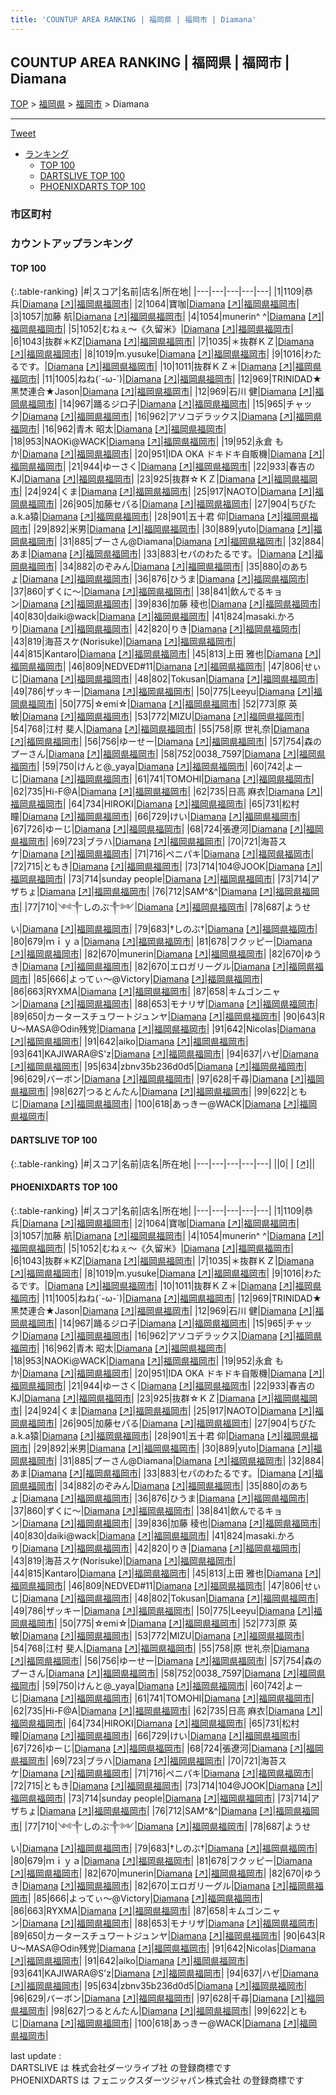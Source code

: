 ```yaml
---
title: 'COUNTUP AREA RANKING | 福岡県 | 福岡市 | Diamana'
---
```

## COUNTUP AREA RANKING | 福岡県 | 福岡市 | Diamana

[TOP](/darts/rank/) > [福岡県](/darts/rank/福岡県/) > [福岡市](/darts/rank/福岡県/福岡市/) > Diamana

___

<a href="https://twitter.com/share?ref_src=twsrc%5Etfw" data-text="COUNTUP AREA RANKING | 福岡県福岡市Diamana" class="twitter-share-button" data-hashtags="DARTSLIVE,PHOENIXDARTS,darts,ダーツ" data-show-count="false">Tweet</a>

* [ランキング](#カウントアップランキング)
    * [TOP 100](#top-100)
    * [DARTSLIVE TOP 100](#dartslive-top-100)
    * [PHOENIXDARTS TOP 100](#phoenixdarts-top-100)

### 市区町村

<ul>

</ul>

### カウントアップランキング

#### TOP 100



{:.table-ranking}
|#|スコア|名前|店名|所在地|
|---|---|---|---|---|
|1|1109|<span class="rank-name-pd">恭兵</span>|<a href="/darts/rank/shops/8109.html">Diamana</a> <a href="https://vs.phoenixdarts.com/jp/shop/shopDetailInfo/s_8109?s_seq=8109">[↗]</a>|<a href="/darts/rank/福岡県/福岡市">福岡県福岡市</a>|
|2|1064|<span class="rank-name-pd">寶咖</span>|<a href="/darts/rank/shops/8109.html">Diamana</a> <a href="https://vs.phoenixdarts.com/jp/shop/shopDetailInfo/s_8109?s_seq=8109">[↗]</a>|<a href="/darts/rank/福岡県/福岡市">福岡県福岡市</a>|
|3|1057|<span class="rank-name-pd"><span class="pro-icon-pd"></span>加藤 航</span>|<a href="/darts/rank/shops/8109.html">Diamana</a> <a href="https://vs.phoenixdarts.com/jp/shop/shopDetailInfo/s_8109?s_seq=8109">[↗]</a>|<a href="/darts/rank/福岡県/福岡市">福岡県福岡市</a>|
|4|1054|<span class="rank-name-pd">munerin^ ^</span>|<a href="/darts/rank/shops/8109.html">Diamana</a> <a href="https://vs.phoenixdarts.com/jp/shop/shopDetailInfo/s_8109?s_seq=8109">[↗]</a>|<a href="/darts/rank/福岡県/福岡市">福岡県福岡市</a>|
|5|1052|<span class="rank-name-pd">むねぇ～《久留米》</span>|<a href="/darts/rank/shops/8109.html">Diamana</a> <a href="https://vs.phoenixdarts.com/jp/shop/shopDetailInfo/s_8109?s_seq=8109">[↗]</a>|<a href="/darts/rank/福岡県/福岡市">福岡県福岡市</a>|
|6|1043|<span class="rank-name-pd">抜群＊KZ</span>|<a href="/darts/rank/shops/8109.html">Diamana</a> <a href="https://vs.phoenixdarts.com/jp/shop/shopDetailInfo/s_8109?s_seq=8109">[↗]</a>|<a href="/darts/rank/福岡県/福岡市">福岡県福岡市</a>|
|7|1035|<span class="rank-name-pd">＊抜群ＫＺ</span>|<a href="/darts/rank/shops/8109.html">Diamana</a> <a href="https://vs.phoenixdarts.com/jp/shop/shopDetailInfo/s_8109?s_seq=8109">[↗]</a>|<a href="/darts/rank/福岡県/福岡市">福岡県福岡市</a>|
|8|1019|<span class="rank-name-pd">m.yusuke</span>|<a href="/darts/rank/shops/8109.html">Diamana</a> <a href="https://vs.phoenixdarts.com/jp/shop/shopDetailInfo/s_8109?s_seq=8109">[↗]</a>|<a href="/darts/rank/福岡県/福岡市">福岡県福岡市</a>|
|9|1016|<span class="rank-name-pd">わたるです。</span>|<a href="/darts/rank/shops/8109.html">Diamana</a> <a href="https://vs.phoenixdarts.com/jp/shop/shopDetailInfo/s_8109?s_seq=8109">[↗]</a>|<a href="/darts/rank/福岡県/福岡市">福岡県福岡市</a>|
|10|1011|<span class="rank-name-pd">抜群ＫＺ＊</span>|<a href="/darts/rank/shops/8109.html">Diamana</a> <a href="https://vs.phoenixdarts.com/jp/shop/shopDetailInfo/s_8109?s_seq=8109">[↗]</a>|<a href="/darts/rank/福岡県/福岡市">福岡県福岡市</a>|
|11|1005|<span class="rank-name-pd">ねね(´-ω-`)</span>|<a href="/darts/rank/shops/8109.html">Diamana</a> <a href="https://vs.phoenixdarts.com/jp/shop/shopDetailInfo/s_8109?s_seq=8109">[↗]</a>|<a href="/darts/rank/福岡県/福岡市">福岡県福岡市</a>|
|12|969|<span class="rank-name-pd">TRINIDAD★黑焚連合★Jason</span>|<a href="/darts/rank/shops/8109.html">Diamana</a> <a href="https://vs.phoenixdarts.com/jp/shop/shopDetailInfo/s_8109?s_seq=8109">[↗]</a>|<a href="/darts/rank/福岡県/福岡市">福岡県福岡市</a>|
|12|969|<span class="rank-name-pd"><span class="pro-icon-pd"></span>石川 健</span>|<a href="/darts/rank/shops/8109.html">Diamana</a> <a href="https://vs.phoenixdarts.com/jp/shop/shopDetailInfo/s_8109?s_seq=8109">[↗]</a>|<a href="/darts/rank/福岡県/福岡市">福岡県福岡市</a>|
|14|967|<span class="rank-name-pd">踊るジロ子</span>|<a href="/darts/rank/shops/8109.html">Diamana</a> <a href="https://vs.phoenixdarts.com/jp/shop/shopDetailInfo/s_8109?s_seq=8109">[↗]</a>|<a href="/darts/rank/福岡県/福岡市">福岡県福岡市</a>|
|15|965|<span class="rank-name-pd">チャック</span>|<a href="/darts/rank/shops/8109.html">Diamana</a> <a href="https://vs.phoenixdarts.com/jp/shop/shopDetailInfo/s_8109?s_seq=8109">[↗]</a>|<a href="/darts/rank/福岡県/福岡市">福岡県福岡市</a>|
|16|962|<span class="rank-name-pd">アソコデラックス</span>|<a href="/darts/rank/shops/8109.html">Diamana</a> <a href="https://vs.phoenixdarts.com/jp/shop/shopDetailInfo/s_8109?s_seq=8109">[↗]</a>|<a href="/darts/rank/福岡県/福岡市">福岡県福岡市</a>|
|16|962|<span class="rank-name-pd">青木 昭太</span>|<a href="/darts/rank/shops/8109.html">Diamana</a> <a href="https://vs.phoenixdarts.com/jp/shop/shopDetailInfo/s_8109?s_seq=8109">[↗]</a>|<a href="/darts/rank/福岡県/福岡市">福岡県福岡市</a>|
|18|953|<span class="rank-name-pd">NAOKi@WACK</span>|<a href="/darts/rank/shops/8109.html">Diamana</a> <a href="https://vs.phoenixdarts.com/jp/shop/shopDetailInfo/s_8109?s_seq=8109">[↗]</a>|<a href="/darts/rank/福岡県/福岡市">福岡県福岡市</a>|
|19|952|<span class="rank-name-pd">永倉 もか</span>|<a href="/darts/rank/shops/8109.html">Diamana</a> <a href="https://vs.phoenixdarts.com/jp/shop/shopDetailInfo/s_8109?s_seq=8109">[↗]</a>|<a href="/darts/rank/福岡県/福岡市">福岡県福岡市</a>|
|20|951|<span class="rank-name-pd">IDA OKA ドキドキ自販機</span>|<a href="/darts/rank/shops/8109.html">Diamana</a> <a href="https://vs.phoenixdarts.com/jp/shop/shopDetailInfo/s_8109?s_seq=8109">[↗]</a>|<a href="/darts/rank/福岡県/福岡市">福岡県福岡市</a>|
|21|944|<span class="rank-name-pd">ゆーさく</span>|<a href="/darts/rank/shops/8109.html">Diamana</a> <a href="https://vs.phoenixdarts.com/jp/shop/shopDetailInfo/s_8109?s_seq=8109">[↗]</a>|<a href="/darts/rank/福岡県/福岡市">福岡県福岡市</a>|
|22|933|<span class="rank-name-pd">春吉のKJ</span>|<a href="/darts/rank/shops/8109.html">Diamana</a> <a href="https://vs.phoenixdarts.com/jp/shop/shopDetailInfo/s_8109?s_seq=8109">[↗]</a>|<a href="/darts/rank/福岡県/福岡市">福岡県福岡市</a>|
|23|925|<span class="rank-name-pd">抜群☆ＫＺ</span>|<a href="/darts/rank/shops/8109.html">Diamana</a> <a href="https://vs.phoenixdarts.com/jp/shop/shopDetailInfo/s_8109?s_seq=8109">[↗]</a>|<a href="/darts/rank/福岡県/福岡市">福岡県福岡市</a>|
|24|924|<span class="rank-name-pd">くま</span>|<a href="/darts/rank/shops/8109.html">Diamana</a> <a href="https://vs.phoenixdarts.com/jp/shop/shopDetailInfo/s_8109?s_seq=8109">[↗]</a>|<a href="/darts/rank/福岡県/福岡市">福岡県福岡市</a>|
|25|917|<span class="rank-name-pd">NAOTO</span>|<a href="/darts/rank/shops/8109.html">Diamana</a> <a href="https://vs.phoenixdarts.com/jp/shop/shopDetailInfo/s_8109?s_seq=8109">[↗]</a>|<a href="/darts/rank/福岡県/福岡市">福岡県福岡市</a>|
|26|905|<span class="rank-name-pd">加藤セパる</span>|<a href="/darts/rank/shops/8109.html">Diamana</a> <a href="https://vs.phoenixdarts.com/jp/shop/shopDetailInfo/s_8109?s_seq=8109">[↗]</a>|<a href="/darts/rank/福岡県/福岡市">福岡県福岡市</a>|
|27|904|<span class="rank-name-pd">ちびたa.k.a猿</span>|<a href="/darts/rank/shops/8109.html">Diamana</a> <a href="https://vs.phoenixdarts.com/jp/shop/shopDetailInfo/s_8109?s_seq=8109">[↗]</a>|<a href="/darts/rank/福岡県/福岡市">福岡県福岡市</a>|
|28|901|<span class="rank-name-pd">五十君 仰</span>|<a href="/darts/rank/shops/8109.html">Diamana</a> <a href="https://vs.phoenixdarts.com/jp/shop/shopDetailInfo/s_8109?s_seq=8109">[↗]</a>|<a href="/darts/rank/福岡県/福岡市">福岡県福岡市</a>|
|29|892|<span class="rank-name-pd">米男</span>|<a href="/darts/rank/shops/8109.html">Diamana</a> <a href="https://vs.phoenixdarts.com/jp/shop/shopDetailInfo/s_8109?s_seq=8109">[↗]</a>|<a href="/darts/rank/福岡県/福岡市">福岡県福岡市</a>|
|30|889|<span class="rank-name-pd">yuto</span>|<a href="/darts/rank/shops/8109.html">Diamana</a> <a href="https://vs.phoenixdarts.com/jp/shop/shopDetailInfo/s_8109?s_seq=8109">[↗]</a>|<a href="/darts/rank/福岡県/福岡市">福岡県福岡市</a>|
|31|885|<span class="rank-name-pd">プーさん@Diamana</span>|<a href="/darts/rank/shops/8109.html">Diamana</a> <a href="https://vs.phoenixdarts.com/jp/shop/shopDetailInfo/s_8109?s_seq=8109">[↗]</a>|<a href="/darts/rank/福岡県/福岡市">福岡県福岡市</a>|
|32|884|<span class="rank-name-pd">あま</span>|<a href="/darts/rank/shops/8109.html">Diamana</a> <a href="https://vs.phoenixdarts.com/jp/shop/shopDetailInfo/s_8109?s_seq=8109">[↗]</a>|<a href="/darts/rank/福岡県/福岡市">福岡県福岡市</a>|
|33|883|<span class="rank-name-pd">セパのわたるです。</span>|<a href="/darts/rank/shops/8109.html">Diamana</a> <a href="https://vs.phoenixdarts.com/jp/shop/shopDetailInfo/s_8109?s_seq=8109">[↗]</a>|<a href="/darts/rank/福岡県/福岡市">福岡県福岡市</a>|
|34|882|<span class="rank-name-pd">のぞみん</span>|<a href="/darts/rank/shops/8109.html">Diamana</a> <a href="https://vs.phoenixdarts.com/jp/shop/shopDetailInfo/s_8109?s_seq=8109">[↗]</a>|<a href="/darts/rank/福岡県/福岡市">福岡県福岡市</a>|
|35|880|<span class="rank-name-pd">のあちょ</span>|<a href="/darts/rank/shops/8109.html">Diamana</a> <a href="https://vs.phoenixdarts.com/jp/shop/shopDetailInfo/s_8109?s_seq=8109">[↗]</a>|<a href="/darts/rank/福岡県/福岡市">福岡県福岡市</a>|
|36|876|<span class="rank-name-pd">ひうま</span>|<a href="/darts/rank/shops/8109.html">Diamana</a> <a href="https://vs.phoenixdarts.com/jp/shop/shopDetailInfo/s_8109?s_seq=8109">[↗]</a>|<a href="/darts/rank/福岡県/福岡市">福岡県福岡市</a>|
|37|860|<span class="rank-name-pd">ずくに〜</span>|<a href="/darts/rank/shops/8109.html">Diamana</a> <a href="https://vs.phoenixdarts.com/jp/shop/shopDetailInfo/s_8109?s_seq=8109">[↗]</a>|<a href="/darts/rank/福岡県/福岡市">福岡県福岡市</a>|
|38|841|<span class="rank-name-pd">飲んでるキョン</span>|<a href="/darts/rank/shops/8109.html">Diamana</a> <a href="https://vs.phoenixdarts.com/jp/shop/shopDetailInfo/s_8109?s_seq=8109">[↗]</a>|<a href="/darts/rank/福岡県/福岡市">福岡県福岡市</a>|
|39|836|<span class="rank-name-pd">加藤 稜也</span>|<a href="/darts/rank/shops/8109.html">Diamana</a> <a href="https://vs.phoenixdarts.com/jp/shop/shopDetailInfo/s_8109?s_seq=8109">[↗]</a>|<a href="/darts/rank/福岡県/福岡市">福岡県福岡市</a>|
|40|830|<span class="rank-name-pd">daiki@wack</span>|<a href="/darts/rank/shops/8109.html">Diamana</a> <a href="https://vs.phoenixdarts.com/jp/shop/shopDetailInfo/s_8109?s_seq=8109">[↗]</a>|<a href="/darts/rank/福岡県/福岡市">福岡県福岡市</a>|
|41|824|<span class="rank-name-pd">masaki.かろり</span>|<a href="/darts/rank/shops/8109.html">Diamana</a> <a href="https://vs.phoenixdarts.com/jp/shop/shopDetailInfo/s_8109?s_seq=8109">[↗]</a>|<a href="/darts/rank/福岡県/福岡市">福岡県福岡市</a>|
|42|820|<span class="rank-name-pd">りき</span>|<a href="/darts/rank/shops/8109.html">Diamana</a> <a href="https://vs.phoenixdarts.com/jp/shop/shopDetailInfo/s_8109?s_seq=8109">[↗]</a>|<a href="/darts/rank/福岡県/福岡市">福岡県福岡市</a>|
|43|819|<span class="rank-name-pd">海苔スケ(Norisuke)</span>|<a href="/darts/rank/shops/8109.html">Diamana</a> <a href="https://vs.phoenixdarts.com/jp/shop/shopDetailInfo/s_8109?s_seq=8109">[↗]</a>|<a href="/darts/rank/福岡県/福岡市">福岡県福岡市</a>|
|44|815|<span class="rank-name-pd">Kantaro</span>|<a href="/darts/rank/shops/8109.html">Diamana</a> <a href="https://vs.phoenixdarts.com/jp/shop/shopDetailInfo/s_8109?s_seq=8109">[↗]</a>|<a href="/darts/rank/福岡県/福岡市">福岡県福岡市</a>|
|45|813|<span class="rank-name-pd"><span class="pro-icon-pd"></span>上田 雅也</span>|<a href="/darts/rank/shops/8109.html">Diamana</a> <a href="https://vs.phoenixdarts.com/jp/shop/shopDetailInfo/s_8109?s_seq=8109">[↗]</a>|<a href="/darts/rank/福岡県/福岡市">福岡県福岡市</a>|
|46|809|<span class="rank-name-pd">NEDVED#11</span>|<a href="/darts/rank/shops/8109.html">Diamana</a> <a href="https://vs.phoenixdarts.com/jp/shop/shopDetailInfo/s_8109?s_seq=8109">[↗]</a>|<a href="/darts/rank/福岡県/福岡市">福岡県福岡市</a>|
|47|806|<span class="rank-name-pd">せぃじ</span>|<a href="/darts/rank/shops/8109.html">Diamana</a> <a href="https://vs.phoenixdarts.com/jp/shop/shopDetailInfo/s_8109?s_seq=8109">[↗]</a>|<a href="/darts/rank/福岡県/福岡市">福岡県福岡市</a>|
|48|802|<span class="rank-name-pd">Tokusan</span>|<a href="/darts/rank/shops/8109.html">Diamana</a> <a href="https://vs.phoenixdarts.com/jp/shop/shopDetailInfo/s_8109?s_seq=8109">[↗]</a>|<a href="/darts/rank/福岡県/福岡市">福岡県福岡市</a>|
|49|786|<span class="rank-name-pd">ザッキー</span>|<a href="/darts/rank/shops/8109.html">Diamana</a> <a href="https://vs.phoenixdarts.com/jp/shop/shopDetailInfo/s_8109?s_seq=8109">[↗]</a>|<a href="/darts/rank/福岡県/福岡市">福岡県福岡市</a>|
|50|775|<span class="rank-name-pd">Leeyu</span>|<a href="/darts/rank/shops/8109.html">Diamana</a> <a href="https://vs.phoenixdarts.com/jp/shop/shopDetailInfo/s_8109?s_seq=8109">[↗]</a>|<a href="/darts/rank/福岡県/福岡市">福岡県福岡市</a>|
|50|775|<span class="rank-name-pd">☆emi☆</span>|<a href="/darts/rank/shops/8109.html">Diamana</a> <a href="https://vs.phoenixdarts.com/jp/shop/shopDetailInfo/s_8109?s_seq=8109">[↗]</a>|<a href="/darts/rank/福岡県/福岡市">福岡県福岡市</a>|
|52|773|<span class="rank-name-pd"><span class="pro-icon-pd"></span>原 英敏</span>|<a href="/darts/rank/shops/8109.html">Diamana</a> <a href="https://vs.phoenixdarts.com/jp/shop/shopDetailInfo/s_8109?s_seq=8109">[↗]</a>|<a href="/darts/rank/福岡県/福岡市">福岡県福岡市</a>|
|53|772|<span class="rank-name-pd">MIZU</span>|<a href="/darts/rank/shops/8109.html">Diamana</a> <a href="https://vs.phoenixdarts.com/jp/shop/shopDetailInfo/s_8109?s_seq=8109">[↗]</a>|<a href="/darts/rank/福岡県/福岡市">福岡県福岡市</a>|
|54|768|<span class="rank-name-pd"><span class="pro-icon-pd"></span>江村 斐人</span>|<a href="/darts/rank/shops/8109.html">Diamana</a> <a href="https://vs.phoenixdarts.com/jp/shop/shopDetailInfo/s_8109?s_seq=8109">[↗]</a>|<a href="/darts/rank/福岡県/福岡市">福岡県福岡市</a>|
|55|758|<span class="rank-name-pd">原 世礼奈</span>|<a href="/darts/rank/shops/8109.html">Diamana</a> <a href="https://vs.phoenixdarts.com/jp/shop/shopDetailInfo/s_8109?s_seq=8109">[↗]</a>|<a href="/darts/rank/福岡県/福岡市">福岡県福岡市</a>|
|56|756|<span class="rank-name-pd">ゆーせー</span>|<a href="/darts/rank/shops/8109.html">Diamana</a> <a href="https://vs.phoenixdarts.com/jp/shop/shopDetailInfo/s_8109?s_seq=8109">[↗]</a>|<a href="/darts/rank/福岡県/福岡市">福岡県福岡市</a>|
|57|754|<span class="rank-name-pd">森のプーさん</span>|<a href="/darts/rank/shops/8109.html">Diamana</a> <a href="https://vs.phoenixdarts.com/jp/shop/shopDetailInfo/s_8109?s_seq=8109">[↗]</a>|<a href="/darts/rank/福岡県/福岡市">福岡県福岡市</a>|
|58|752|<span class="rank-name-pd">0038_7597</span>|<a href="/darts/rank/shops/8109.html">Diamana</a> <a href="https://vs.phoenixdarts.com/jp/shop/shopDetailInfo/s_8109?s_seq=8109">[↗]</a>|<a href="/darts/rank/福岡県/福岡市">福岡県福岡市</a>|
|59|750|<span class="rank-name-pd">けんと@_yaya</span>|<a href="/darts/rank/shops/8109.html">Diamana</a> <a href="https://vs.phoenixdarts.com/jp/shop/shopDetailInfo/s_8109?s_seq=8109">[↗]</a>|<a href="/darts/rank/福岡県/福岡市">福岡県福岡市</a>|
|60|742|<span class="rank-name-pd">よーじ</span>|<a href="/darts/rank/shops/8109.html">Diamana</a> <a href="https://vs.phoenixdarts.com/jp/shop/shopDetailInfo/s_8109?s_seq=8109">[↗]</a>|<a href="/darts/rank/福岡県/福岡市">福岡県福岡市</a>|
|61|741|<span class="rank-name-pd">TOMOHI</span>|<a href="/darts/rank/shops/8109.html">Diamana</a> <a href="https://vs.phoenixdarts.com/jp/shop/shopDetailInfo/s_8109?s_seq=8109">[↗]</a>|<a href="/darts/rank/福岡県/福岡市">福岡県福岡市</a>|
|62|735|<span class="rank-name-pd">Hi-F@A</span>|<a href="/darts/rank/shops/8109.html">Diamana</a> <a href="https://vs.phoenixdarts.com/jp/shop/shopDetailInfo/s_8109?s_seq=8109">[↗]</a>|<a href="/darts/rank/福岡県/福岡市">福岡県福岡市</a>|
|62|735|<span class="rank-name-pd">日高 麻衣</span>|<a href="/darts/rank/shops/8109.html">Diamana</a> <a href="https://vs.phoenixdarts.com/jp/shop/shopDetailInfo/s_8109?s_seq=8109">[↗]</a>|<a href="/darts/rank/福岡県/福岡市">福岡県福岡市</a>|
|64|734|<span class="rank-name-pd">HIROKI</span>|<a href="/darts/rank/shops/8109.html">Diamana</a> <a href="https://vs.phoenixdarts.com/jp/shop/shopDetailInfo/s_8109?s_seq=8109">[↗]</a>|<a href="/darts/rank/福岡県/福岡市">福岡県福岡市</a>|
|65|731|<span class="rank-name-pd"><span class="pro-icon-pd"></span>松村 瞳</span>|<a href="/darts/rank/shops/8109.html">Diamana</a> <a href="https://vs.phoenixdarts.com/jp/shop/shopDetailInfo/s_8109?s_seq=8109">[↗]</a>|<a href="/darts/rank/福岡県/福岡市">福岡県福岡市</a>|
|66|729|<span class="rank-name-pd">けい</span>|<a href="/darts/rank/shops/8109.html">Diamana</a> <a href="https://vs.phoenixdarts.com/jp/shop/shopDetailInfo/s_8109?s_seq=8109">[↗]</a>|<a href="/darts/rank/福岡県/福岡市">福岡県福岡市</a>|
|67|726|<span class="rank-name-pd">ゆーじ</span>|<a href="/darts/rank/shops/8109.html">Diamana</a> <a href="https://vs.phoenixdarts.com/jp/shop/shopDetailInfo/s_8109?s_seq=8109">[↗]</a>|<a href="/darts/rank/福岡県/福岡市">福岡県福岡市</a>|
|68|724|<span class="rank-name-pd">張遼河</span>|<a href="/darts/rank/shops/8109.html">Diamana</a> <a href="https://vs.phoenixdarts.com/jp/shop/shopDetailInfo/s_8109?s_seq=8109">[↗]</a>|<a href="/darts/rank/福岡県/福岡市">福岡県福岡市</a>|
|69|723|<span class="rank-name-pd">ブラハ</span>|<a href="/darts/rank/shops/8109.html">Diamana</a> <a href="https://vs.phoenixdarts.com/jp/shop/shopDetailInfo/s_8109?s_seq=8109">[↗]</a>|<a href="/darts/rank/福岡県/福岡市">福岡県福岡市</a>|
|70|721|<span class="rank-name-pd">海苔スケ</span>|<a href="/darts/rank/shops/8109.html">Diamana</a> <a href="https://vs.phoenixdarts.com/jp/shop/shopDetailInfo/s_8109?s_seq=8109">[↗]</a>|<a href="/darts/rank/福岡県/福岡市">福岡県福岡市</a>|
|71|716|<span class="rank-name-pd">ペニパキ</span>|<a href="/darts/rank/shops/8109.html">Diamana</a> <a href="https://vs.phoenixdarts.com/jp/shop/shopDetailInfo/s_8109?s_seq=8109">[↗]</a>|<a href="/darts/rank/福岡県/福岡市">福岡県福岡市</a>|
|72|715|<span class="rank-name-pd">ともき</span>|<a href="/darts/rank/shops/8109.html">Diamana</a> <a href="https://vs.phoenixdarts.com/jp/shop/shopDetailInfo/s_8109?s_seq=8109">[↗]</a>|<a href="/darts/rank/福岡県/福岡市">福岡県福岡市</a>|
|73|714|<span class="rank-name-pd">104@JOOK</span>|<a href="/darts/rank/shops/8109.html">Diamana</a> <a href="https://vs.phoenixdarts.com/jp/shop/shopDetailInfo/s_8109?s_seq=8109">[↗]</a>|<a href="/darts/rank/福岡県/福岡市">福岡県福岡市</a>|
|73|714|<span class="rank-name-pd">sunday people</span>|<a href="/darts/rank/shops/8109.html">Diamana</a> <a href="https://vs.phoenixdarts.com/jp/shop/shopDetailInfo/s_8109?s_seq=8109">[↗]</a>|<a href="/darts/rank/福岡県/福岡市">福岡県福岡市</a>|
|73|714|<span class="rank-name-pd">アザちょ</span>|<a href="/darts/rank/shops/8109.html">Diamana</a> <a href="https://vs.phoenixdarts.com/jp/shop/shopDetailInfo/s_8109?s_seq=8109">[↗]</a>|<a href="/darts/rank/福岡県/福岡市">福岡県福岡市</a>|
|76|712|<span class="rank-name-pd">SAM^&amp;^</span>|<a href="/darts/rank/shops/8109.html">Diamana</a> <a href="https://vs.phoenixdarts.com/jp/shop/shopDetailInfo/s_8109?s_seq=8109">[↗]</a>|<a href="/darts/rank/福岡県/福岡市">福岡県福岡市</a>|
|77|710|<span class="rank-name-pd">༺༒しのぶ༒༻</span>|<a href="/darts/rank/shops/8109.html">Diamana</a> <a href="https://vs.phoenixdarts.com/jp/shop/shopDetailInfo/s_8109?s_seq=8109">[↗]</a>|<a href="/darts/rank/福岡県/福岡市">福岡県福岡市</a>|
|78|687|<span class="rank-name-pd">ようせい</span>|<a href="/darts/rank/shops/8109.html">Diamana</a> <a href="https://vs.phoenixdarts.com/jp/shop/shopDetailInfo/s_8109?s_seq=8109">[↗]</a>|<a href="/darts/rank/福岡県/福岡市">福岡県福岡市</a>|
|79|683|<span class="rank-name-pd">†しのぶ†</span>|<a href="/darts/rank/shops/8109.html">Diamana</a> <a href="https://vs.phoenixdarts.com/jp/shop/shopDetailInfo/s_8109?s_seq=8109">[↗]</a>|<a href="/darts/rank/福岡県/福岡市">福岡県福岡市</a>|
|80|679|<span class="rank-name-pd">ｍｉｙａ</span>|<a href="/darts/rank/shops/8109.html">Diamana</a> <a href="https://vs.phoenixdarts.com/jp/shop/shopDetailInfo/s_8109?s_seq=8109">[↗]</a>|<a href="/darts/rank/福岡県/福岡市">福岡県福岡市</a>|
|81|678|<span class="rank-name-pd">フクッピー</span>|<a href="/darts/rank/shops/8109.html">Diamana</a> <a href="https://vs.phoenixdarts.com/jp/shop/shopDetailInfo/s_8109?s_seq=8109">[↗]</a>|<a href="/darts/rank/福岡県/福岡市">福岡県福岡市</a>|
|82|670|<span class="rank-name-pd">munerin</span>|<a href="/darts/rank/shops/8109.html">Diamana</a> <a href="https://vs.phoenixdarts.com/jp/shop/shopDetailInfo/s_8109?s_seq=8109">[↗]</a>|<a href="/darts/rank/福岡県/福岡市">福岡県福岡市</a>|
|82|670|<span class="rank-name-pd">ゆうき</span>|<a href="/darts/rank/shops/8109.html">Diamana</a> <a href="https://vs.phoenixdarts.com/jp/shop/shopDetailInfo/s_8109?s_seq=8109">[↗]</a>|<a href="/darts/rank/福岡県/福岡市">福岡県福岡市</a>|
|82|670|<span class="rank-name-pd">エロガリーグル</span>|<a href="/darts/rank/shops/8109.html">Diamana</a> <a href="https://vs.phoenixdarts.com/jp/shop/shopDetailInfo/s_8109?s_seq=8109">[↗]</a>|<a href="/darts/rank/福岡県/福岡市">福岡県福岡市</a>|
|85|666|<span class="rank-name-pd">よってぃ～@Victory</span>|<a href="/darts/rank/shops/8109.html">Diamana</a> <a href="https://vs.phoenixdarts.com/jp/shop/shopDetailInfo/s_8109?s_seq=8109">[↗]</a>|<a href="/darts/rank/福岡県/福岡市">福岡県福岡市</a>|
|86|663|<span class="rank-name-pd">RYXMA</span>|<a href="/darts/rank/shops/8109.html">Diamana</a> <a href="https://vs.phoenixdarts.com/jp/shop/shopDetailInfo/s_8109?s_seq=8109">[↗]</a>|<a href="/darts/rank/福岡県/福岡市">福岡県福岡市</a>|
|87|658|<span class="rank-name-pd">キムゴンニャン</span>|<a href="/darts/rank/shops/8109.html">Diamana</a> <a href="https://vs.phoenixdarts.com/jp/shop/shopDetailInfo/s_8109?s_seq=8109">[↗]</a>|<a href="/darts/rank/福岡県/福岡市">福岡県福岡市</a>|
|88|653|<span class="rank-name-pd">モナリザ</span>|<a href="/darts/rank/shops/8109.html">Diamana</a> <a href="https://vs.phoenixdarts.com/jp/shop/shopDetailInfo/s_8109?s_seq=8109">[↗]</a>|<a href="/darts/rank/福岡県/福岡市">福岡県福岡市</a>|
|89|650|<span class="rank-name-pd">カータースチュワートジュンヤ</span>|<a href="/darts/rank/shops/8109.html">Diamana</a> <a href="https://vs.phoenixdarts.com/jp/shop/shopDetailInfo/s_8109?s_seq=8109">[↗]</a>|<a href="/darts/rank/福岡県/福岡市">福岡県福岡市</a>|
|90|643|<span class="rank-name-pd">R U〜MASA@Odin残党</span>|<a href="/darts/rank/shops/8109.html">Diamana</a> <a href="https://vs.phoenixdarts.com/jp/shop/shopDetailInfo/s_8109?s_seq=8109">[↗]</a>|<a href="/darts/rank/福岡県/福岡市">福岡県福岡市</a>|
|91|642|<span class="rank-name-pd">Nicolas</span>|<a href="/darts/rank/shops/8109.html">Diamana</a> <a href="https://vs.phoenixdarts.com/jp/shop/shopDetailInfo/s_8109?s_seq=8109">[↗]</a>|<a href="/darts/rank/福岡県/福岡市">福岡県福岡市</a>|
|91|642|<span class="rank-name-pd">aiko</span>|<a href="/darts/rank/shops/8109.html">Diamana</a> <a href="https://vs.phoenixdarts.com/jp/shop/shopDetailInfo/s_8109?s_seq=8109">[↗]</a>|<a href="/darts/rank/福岡県/福岡市">福岡県福岡市</a>|
|93|641|<span class="rank-name-pd">KAJIWARA@S&#x27;z</span>|<a href="/darts/rank/shops/8109.html">Diamana</a> <a href="https://vs.phoenixdarts.com/jp/shop/shopDetailInfo/s_8109?s_seq=8109">[↗]</a>|<a href="/darts/rank/福岡県/福岡市">福岡県福岡市</a>|
|94|637|<span class="rank-name-pd">ハゼ</span>|<a href="/darts/rank/shops/8109.html">Diamana</a> <a href="https://vs.phoenixdarts.com/jp/shop/shopDetailInfo/s_8109?s_seq=8109">[↗]</a>|<a href="/darts/rank/福岡県/福岡市">福岡県福岡市</a>|
|95|634|<span class="rank-name-pd">zbnv35b236d0d5</span>|<a href="/darts/rank/shops/8109.html">Diamana</a> <a href="https://vs.phoenixdarts.com/jp/shop/shopDetailInfo/s_8109?s_seq=8109">[↗]</a>|<a href="/darts/rank/福岡県/福岡市">福岡県福岡市</a>|
|96|629|<span class="rank-name-pd">バーボン</span>|<a href="/darts/rank/shops/8109.html">Diamana</a> <a href="https://vs.phoenixdarts.com/jp/shop/shopDetailInfo/s_8109?s_seq=8109">[↗]</a>|<a href="/darts/rank/福岡県/福岡市">福岡県福岡市</a>|
|97|628|<span class="rank-name-pd">千尋</span>|<a href="/darts/rank/shops/8109.html">Diamana</a> <a href="https://vs.phoenixdarts.com/jp/shop/shopDetailInfo/s_8109?s_seq=8109">[↗]</a>|<a href="/darts/rank/福岡県/福岡市">福岡県福岡市</a>|
|98|627|<span class="rank-name-pd">つるとんたん</span>|<a href="/darts/rank/shops/8109.html">Diamana</a> <a href="https://vs.phoenixdarts.com/jp/shop/shopDetailInfo/s_8109?s_seq=8109">[↗]</a>|<a href="/darts/rank/福岡県/福岡市">福岡県福岡市</a>|
|99|622|<span class="rank-name-pd">ともじ</span>|<a href="/darts/rank/shops/8109.html">Diamana</a> <a href="https://vs.phoenixdarts.com/jp/shop/shopDetailInfo/s_8109?s_seq=8109">[↗]</a>|<a href="/darts/rank/福岡県/福岡市">福岡県福岡市</a>|
|100|618|<span class="rank-name-pd">あっきー@WACK</span>|<a href="/darts/rank/shops/8109.html">Diamana</a> <a href="https://vs.phoenixdarts.com/jp/shop/shopDetailInfo/s_8109?s_seq=8109">[↗]</a>|<a href="/darts/rank/福岡県/福岡市">福岡県福岡市</a>|


#### DARTSLIVE TOP 100



{:.table-ranking}
|#|スコア|名前|店名|所在地|
|---|---|---|---|---|
||0|<span class="rank-name-dl"> </span>|<a href="/darts/rank/shops/.html"></a> <a href="">[↗]</a>|<a href="/darts/rank//"></a>|


#### PHOENIXDARTS TOP 100



{:.table-ranking}
|#|スコア|名前|店名|所在地|
|---|---|---|---|---|
|1|1109|<span class="rank-name-pd">恭兵</span>|<a href="/darts/rank/shops/8109.html">Diamana</a> <a href="https://vs.phoenixdarts.com/jp/shop/shopDetailInfo/s_8109?s_seq=8109">[↗]</a>|<a href="/darts/rank/福岡県/福岡市">福岡県福岡市</a>|
|2|1064|<span class="rank-name-pd">寶咖</span>|<a href="/darts/rank/shops/8109.html">Diamana</a> <a href="https://vs.phoenixdarts.com/jp/shop/shopDetailInfo/s_8109?s_seq=8109">[↗]</a>|<a href="/darts/rank/福岡県/福岡市">福岡県福岡市</a>|
|3|1057|<span class="rank-name-pd"><span class="pro-icon-pd"></span>加藤 航</span>|<a href="/darts/rank/shops/8109.html">Diamana</a> <a href="https://vs.phoenixdarts.com/jp/shop/shopDetailInfo/s_8109?s_seq=8109">[↗]</a>|<a href="/darts/rank/福岡県/福岡市">福岡県福岡市</a>|
|4|1054|<span class="rank-name-pd">munerin^ ^</span>|<a href="/darts/rank/shops/8109.html">Diamana</a> <a href="https://vs.phoenixdarts.com/jp/shop/shopDetailInfo/s_8109?s_seq=8109">[↗]</a>|<a href="/darts/rank/福岡県/福岡市">福岡県福岡市</a>|
|5|1052|<span class="rank-name-pd">むねぇ～《久留米》</span>|<a href="/darts/rank/shops/8109.html">Diamana</a> <a href="https://vs.phoenixdarts.com/jp/shop/shopDetailInfo/s_8109?s_seq=8109">[↗]</a>|<a href="/darts/rank/福岡県/福岡市">福岡県福岡市</a>|
|6|1043|<span class="rank-name-pd">抜群＊KZ</span>|<a href="/darts/rank/shops/8109.html">Diamana</a> <a href="https://vs.phoenixdarts.com/jp/shop/shopDetailInfo/s_8109?s_seq=8109">[↗]</a>|<a href="/darts/rank/福岡県/福岡市">福岡県福岡市</a>|
|7|1035|<span class="rank-name-pd">＊抜群ＫＺ</span>|<a href="/darts/rank/shops/8109.html">Diamana</a> <a href="https://vs.phoenixdarts.com/jp/shop/shopDetailInfo/s_8109?s_seq=8109">[↗]</a>|<a href="/darts/rank/福岡県/福岡市">福岡県福岡市</a>|
|8|1019|<span class="rank-name-pd">m.yusuke</span>|<a href="/darts/rank/shops/8109.html">Diamana</a> <a href="https://vs.phoenixdarts.com/jp/shop/shopDetailInfo/s_8109?s_seq=8109">[↗]</a>|<a href="/darts/rank/福岡県/福岡市">福岡県福岡市</a>|
|9|1016|<span class="rank-name-pd">わたるです。</span>|<a href="/darts/rank/shops/8109.html">Diamana</a> <a href="https://vs.phoenixdarts.com/jp/shop/shopDetailInfo/s_8109?s_seq=8109">[↗]</a>|<a href="/darts/rank/福岡県/福岡市">福岡県福岡市</a>|
|10|1011|<span class="rank-name-pd">抜群ＫＺ＊</span>|<a href="/darts/rank/shops/8109.html">Diamana</a> <a href="https://vs.phoenixdarts.com/jp/shop/shopDetailInfo/s_8109?s_seq=8109">[↗]</a>|<a href="/darts/rank/福岡県/福岡市">福岡県福岡市</a>|
|11|1005|<span class="rank-name-pd">ねね(´-ω-`)</span>|<a href="/darts/rank/shops/8109.html">Diamana</a> <a href="https://vs.phoenixdarts.com/jp/shop/shopDetailInfo/s_8109?s_seq=8109">[↗]</a>|<a href="/darts/rank/福岡県/福岡市">福岡県福岡市</a>|
|12|969|<span class="rank-name-pd">TRINIDAD★黑焚連合★Jason</span>|<a href="/darts/rank/shops/8109.html">Diamana</a> <a href="https://vs.phoenixdarts.com/jp/shop/shopDetailInfo/s_8109?s_seq=8109">[↗]</a>|<a href="/darts/rank/福岡県/福岡市">福岡県福岡市</a>|
|12|969|<span class="rank-name-pd"><span class="pro-icon-pd"></span>石川 健</span>|<a href="/darts/rank/shops/8109.html">Diamana</a> <a href="https://vs.phoenixdarts.com/jp/shop/shopDetailInfo/s_8109?s_seq=8109">[↗]</a>|<a href="/darts/rank/福岡県/福岡市">福岡県福岡市</a>|
|14|967|<span class="rank-name-pd">踊るジロ子</span>|<a href="/darts/rank/shops/8109.html">Diamana</a> <a href="https://vs.phoenixdarts.com/jp/shop/shopDetailInfo/s_8109?s_seq=8109">[↗]</a>|<a href="/darts/rank/福岡県/福岡市">福岡県福岡市</a>|
|15|965|<span class="rank-name-pd">チャック</span>|<a href="/darts/rank/shops/8109.html">Diamana</a> <a href="https://vs.phoenixdarts.com/jp/shop/shopDetailInfo/s_8109?s_seq=8109">[↗]</a>|<a href="/darts/rank/福岡県/福岡市">福岡県福岡市</a>|
|16|962|<span class="rank-name-pd">アソコデラックス</span>|<a href="/darts/rank/shops/8109.html">Diamana</a> <a href="https://vs.phoenixdarts.com/jp/shop/shopDetailInfo/s_8109?s_seq=8109">[↗]</a>|<a href="/darts/rank/福岡県/福岡市">福岡県福岡市</a>|
|16|962|<span class="rank-name-pd">青木 昭太</span>|<a href="/darts/rank/shops/8109.html">Diamana</a> <a href="https://vs.phoenixdarts.com/jp/shop/shopDetailInfo/s_8109?s_seq=8109">[↗]</a>|<a href="/darts/rank/福岡県/福岡市">福岡県福岡市</a>|
|18|953|<span class="rank-name-pd">NAOKi@WACK</span>|<a href="/darts/rank/shops/8109.html">Diamana</a> <a href="https://vs.phoenixdarts.com/jp/shop/shopDetailInfo/s_8109?s_seq=8109">[↗]</a>|<a href="/darts/rank/福岡県/福岡市">福岡県福岡市</a>|
|19|952|<span class="rank-name-pd">永倉 もか</span>|<a href="/darts/rank/shops/8109.html">Diamana</a> <a href="https://vs.phoenixdarts.com/jp/shop/shopDetailInfo/s_8109?s_seq=8109">[↗]</a>|<a href="/darts/rank/福岡県/福岡市">福岡県福岡市</a>|
|20|951|<span class="rank-name-pd">IDA OKA ドキドキ自販機</span>|<a href="/darts/rank/shops/8109.html">Diamana</a> <a href="https://vs.phoenixdarts.com/jp/shop/shopDetailInfo/s_8109?s_seq=8109">[↗]</a>|<a href="/darts/rank/福岡県/福岡市">福岡県福岡市</a>|
|21|944|<span class="rank-name-pd">ゆーさく</span>|<a href="/darts/rank/shops/8109.html">Diamana</a> <a href="https://vs.phoenixdarts.com/jp/shop/shopDetailInfo/s_8109?s_seq=8109">[↗]</a>|<a href="/darts/rank/福岡県/福岡市">福岡県福岡市</a>|
|22|933|<span class="rank-name-pd">春吉のKJ</span>|<a href="/darts/rank/shops/8109.html">Diamana</a> <a href="https://vs.phoenixdarts.com/jp/shop/shopDetailInfo/s_8109?s_seq=8109">[↗]</a>|<a href="/darts/rank/福岡県/福岡市">福岡県福岡市</a>|
|23|925|<span class="rank-name-pd">抜群☆ＫＺ</span>|<a href="/darts/rank/shops/8109.html">Diamana</a> <a href="https://vs.phoenixdarts.com/jp/shop/shopDetailInfo/s_8109?s_seq=8109">[↗]</a>|<a href="/darts/rank/福岡県/福岡市">福岡県福岡市</a>|
|24|924|<span class="rank-name-pd">くま</span>|<a href="/darts/rank/shops/8109.html">Diamana</a> <a href="https://vs.phoenixdarts.com/jp/shop/shopDetailInfo/s_8109?s_seq=8109">[↗]</a>|<a href="/darts/rank/福岡県/福岡市">福岡県福岡市</a>|
|25|917|<span class="rank-name-pd">NAOTO</span>|<a href="/darts/rank/shops/8109.html">Diamana</a> <a href="https://vs.phoenixdarts.com/jp/shop/shopDetailInfo/s_8109?s_seq=8109">[↗]</a>|<a href="/darts/rank/福岡県/福岡市">福岡県福岡市</a>|
|26|905|<span class="rank-name-pd">加藤セパる</span>|<a href="/darts/rank/shops/8109.html">Diamana</a> <a href="https://vs.phoenixdarts.com/jp/shop/shopDetailInfo/s_8109?s_seq=8109">[↗]</a>|<a href="/darts/rank/福岡県/福岡市">福岡県福岡市</a>|
|27|904|<span class="rank-name-pd">ちびたa.k.a猿</span>|<a href="/darts/rank/shops/8109.html">Diamana</a> <a href="https://vs.phoenixdarts.com/jp/shop/shopDetailInfo/s_8109?s_seq=8109">[↗]</a>|<a href="/darts/rank/福岡県/福岡市">福岡県福岡市</a>|
|28|901|<span class="rank-name-pd">五十君 仰</span>|<a href="/darts/rank/shops/8109.html">Diamana</a> <a href="https://vs.phoenixdarts.com/jp/shop/shopDetailInfo/s_8109?s_seq=8109">[↗]</a>|<a href="/darts/rank/福岡県/福岡市">福岡県福岡市</a>|
|29|892|<span class="rank-name-pd">米男</span>|<a href="/darts/rank/shops/8109.html">Diamana</a> <a href="https://vs.phoenixdarts.com/jp/shop/shopDetailInfo/s_8109?s_seq=8109">[↗]</a>|<a href="/darts/rank/福岡県/福岡市">福岡県福岡市</a>|
|30|889|<span class="rank-name-pd">yuto</span>|<a href="/darts/rank/shops/8109.html">Diamana</a> <a href="https://vs.phoenixdarts.com/jp/shop/shopDetailInfo/s_8109?s_seq=8109">[↗]</a>|<a href="/darts/rank/福岡県/福岡市">福岡県福岡市</a>|
|31|885|<span class="rank-name-pd">プーさん@Diamana</span>|<a href="/darts/rank/shops/8109.html">Diamana</a> <a href="https://vs.phoenixdarts.com/jp/shop/shopDetailInfo/s_8109?s_seq=8109">[↗]</a>|<a href="/darts/rank/福岡県/福岡市">福岡県福岡市</a>|
|32|884|<span class="rank-name-pd">あま</span>|<a href="/darts/rank/shops/8109.html">Diamana</a> <a href="https://vs.phoenixdarts.com/jp/shop/shopDetailInfo/s_8109?s_seq=8109">[↗]</a>|<a href="/darts/rank/福岡県/福岡市">福岡県福岡市</a>|
|33|883|<span class="rank-name-pd">セパのわたるです。</span>|<a href="/darts/rank/shops/8109.html">Diamana</a> <a href="https://vs.phoenixdarts.com/jp/shop/shopDetailInfo/s_8109?s_seq=8109">[↗]</a>|<a href="/darts/rank/福岡県/福岡市">福岡県福岡市</a>|
|34|882|<span class="rank-name-pd">のぞみん</span>|<a href="/darts/rank/shops/8109.html">Diamana</a> <a href="https://vs.phoenixdarts.com/jp/shop/shopDetailInfo/s_8109?s_seq=8109">[↗]</a>|<a href="/darts/rank/福岡県/福岡市">福岡県福岡市</a>|
|35|880|<span class="rank-name-pd">のあちょ</span>|<a href="/darts/rank/shops/8109.html">Diamana</a> <a href="https://vs.phoenixdarts.com/jp/shop/shopDetailInfo/s_8109?s_seq=8109">[↗]</a>|<a href="/darts/rank/福岡県/福岡市">福岡県福岡市</a>|
|36|876|<span class="rank-name-pd">ひうま</span>|<a href="/darts/rank/shops/8109.html">Diamana</a> <a href="https://vs.phoenixdarts.com/jp/shop/shopDetailInfo/s_8109?s_seq=8109">[↗]</a>|<a href="/darts/rank/福岡県/福岡市">福岡県福岡市</a>|
|37|860|<span class="rank-name-pd">ずくに〜</span>|<a href="/darts/rank/shops/8109.html">Diamana</a> <a href="https://vs.phoenixdarts.com/jp/shop/shopDetailInfo/s_8109?s_seq=8109">[↗]</a>|<a href="/darts/rank/福岡県/福岡市">福岡県福岡市</a>|
|38|841|<span class="rank-name-pd">飲んでるキョン</span>|<a href="/darts/rank/shops/8109.html">Diamana</a> <a href="https://vs.phoenixdarts.com/jp/shop/shopDetailInfo/s_8109?s_seq=8109">[↗]</a>|<a href="/darts/rank/福岡県/福岡市">福岡県福岡市</a>|
|39|836|<span class="rank-name-pd">加藤 稜也</span>|<a href="/darts/rank/shops/8109.html">Diamana</a> <a href="https://vs.phoenixdarts.com/jp/shop/shopDetailInfo/s_8109?s_seq=8109">[↗]</a>|<a href="/darts/rank/福岡県/福岡市">福岡県福岡市</a>|
|40|830|<span class="rank-name-pd">daiki@wack</span>|<a href="/darts/rank/shops/8109.html">Diamana</a> <a href="https://vs.phoenixdarts.com/jp/shop/shopDetailInfo/s_8109?s_seq=8109">[↗]</a>|<a href="/darts/rank/福岡県/福岡市">福岡県福岡市</a>|
|41|824|<span class="rank-name-pd">masaki.かろり</span>|<a href="/darts/rank/shops/8109.html">Diamana</a> <a href="https://vs.phoenixdarts.com/jp/shop/shopDetailInfo/s_8109?s_seq=8109">[↗]</a>|<a href="/darts/rank/福岡県/福岡市">福岡県福岡市</a>|
|42|820|<span class="rank-name-pd">りき</span>|<a href="/darts/rank/shops/8109.html">Diamana</a> <a href="https://vs.phoenixdarts.com/jp/shop/shopDetailInfo/s_8109?s_seq=8109">[↗]</a>|<a href="/darts/rank/福岡県/福岡市">福岡県福岡市</a>|
|43|819|<span class="rank-name-pd">海苔スケ(Norisuke)</span>|<a href="/darts/rank/shops/8109.html">Diamana</a> <a href="https://vs.phoenixdarts.com/jp/shop/shopDetailInfo/s_8109?s_seq=8109">[↗]</a>|<a href="/darts/rank/福岡県/福岡市">福岡県福岡市</a>|
|44|815|<span class="rank-name-pd">Kantaro</span>|<a href="/darts/rank/shops/8109.html">Diamana</a> <a href="https://vs.phoenixdarts.com/jp/shop/shopDetailInfo/s_8109?s_seq=8109">[↗]</a>|<a href="/darts/rank/福岡県/福岡市">福岡県福岡市</a>|
|45|813|<span class="rank-name-pd"><span class="pro-icon-pd"></span>上田 雅也</span>|<a href="/darts/rank/shops/8109.html">Diamana</a> <a href="https://vs.phoenixdarts.com/jp/shop/shopDetailInfo/s_8109?s_seq=8109">[↗]</a>|<a href="/darts/rank/福岡県/福岡市">福岡県福岡市</a>|
|46|809|<span class="rank-name-pd">NEDVED#11</span>|<a href="/darts/rank/shops/8109.html">Diamana</a> <a href="https://vs.phoenixdarts.com/jp/shop/shopDetailInfo/s_8109?s_seq=8109">[↗]</a>|<a href="/darts/rank/福岡県/福岡市">福岡県福岡市</a>|
|47|806|<span class="rank-name-pd">せぃじ</span>|<a href="/darts/rank/shops/8109.html">Diamana</a> <a href="https://vs.phoenixdarts.com/jp/shop/shopDetailInfo/s_8109?s_seq=8109">[↗]</a>|<a href="/darts/rank/福岡県/福岡市">福岡県福岡市</a>|
|48|802|<span class="rank-name-pd">Tokusan</span>|<a href="/darts/rank/shops/8109.html">Diamana</a> <a href="https://vs.phoenixdarts.com/jp/shop/shopDetailInfo/s_8109?s_seq=8109">[↗]</a>|<a href="/darts/rank/福岡県/福岡市">福岡県福岡市</a>|
|49|786|<span class="rank-name-pd">ザッキー</span>|<a href="/darts/rank/shops/8109.html">Diamana</a> <a href="https://vs.phoenixdarts.com/jp/shop/shopDetailInfo/s_8109?s_seq=8109">[↗]</a>|<a href="/darts/rank/福岡県/福岡市">福岡県福岡市</a>|
|50|775|<span class="rank-name-pd">Leeyu</span>|<a href="/darts/rank/shops/8109.html">Diamana</a> <a href="https://vs.phoenixdarts.com/jp/shop/shopDetailInfo/s_8109?s_seq=8109">[↗]</a>|<a href="/darts/rank/福岡県/福岡市">福岡県福岡市</a>|
|50|775|<span class="rank-name-pd">☆emi☆</span>|<a href="/darts/rank/shops/8109.html">Diamana</a> <a href="https://vs.phoenixdarts.com/jp/shop/shopDetailInfo/s_8109?s_seq=8109">[↗]</a>|<a href="/darts/rank/福岡県/福岡市">福岡県福岡市</a>|
|52|773|<span class="rank-name-pd"><span class="pro-icon-pd"></span>原 英敏</span>|<a href="/darts/rank/shops/8109.html">Diamana</a> <a href="https://vs.phoenixdarts.com/jp/shop/shopDetailInfo/s_8109?s_seq=8109">[↗]</a>|<a href="/darts/rank/福岡県/福岡市">福岡県福岡市</a>|
|53|772|<span class="rank-name-pd">MIZU</span>|<a href="/darts/rank/shops/8109.html">Diamana</a> <a href="https://vs.phoenixdarts.com/jp/shop/shopDetailInfo/s_8109?s_seq=8109">[↗]</a>|<a href="/darts/rank/福岡県/福岡市">福岡県福岡市</a>|
|54|768|<span class="rank-name-pd"><span class="pro-icon-pd"></span>江村 斐人</span>|<a href="/darts/rank/shops/8109.html">Diamana</a> <a href="https://vs.phoenixdarts.com/jp/shop/shopDetailInfo/s_8109?s_seq=8109">[↗]</a>|<a href="/darts/rank/福岡県/福岡市">福岡県福岡市</a>|
|55|758|<span class="rank-name-pd">原 世礼奈</span>|<a href="/darts/rank/shops/8109.html">Diamana</a> <a href="https://vs.phoenixdarts.com/jp/shop/shopDetailInfo/s_8109?s_seq=8109">[↗]</a>|<a href="/darts/rank/福岡県/福岡市">福岡県福岡市</a>|
|56|756|<span class="rank-name-pd">ゆーせー</span>|<a href="/darts/rank/shops/8109.html">Diamana</a> <a href="https://vs.phoenixdarts.com/jp/shop/shopDetailInfo/s_8109?s_seq=8109">[↗]</a>|<a href="/darts/rank/福岡県/福岡市">福岡県福岡市</a>|
|57|754|<span class="rank-name-pd">森のプーさん</span>|<a href="/darts/rank/shops/8109.html">Diamana</a> <a href="https://vs.phoenixdarts.com/jp/shop/shopDetailInfo/s_8109?s_seq=8109">[↗]</a>|<a href="/darts/rank/福岡県/福岡市">福岡県福岡市</a>|
|58|752|<span class="rank-name-pd">0038_7597</span>|<a href="/darts/rank/shops/8109.html">Diamana</a> <a href="https://vs.phoenixdarts.com/jp/shop/shopDetailInfo/s_8109?s_seq=8109">[↗]</a>|<a href="/darts/rank/福岡県/福岡市">福岡県福岡市</a>|
|59|750|<span class="rank-name-pd">けんと@_yaya</span>|<a href="/darts/rank/shops/8109.html">Diamana</a> <a href="https://vs.phoenixdarts.com/jp/shop/shopDetailInfo/s_8109?s_seq=8109">[↗]</a>|<a href="/darts/rank/福岡県/福岡市">福岡県福岡市</a>|
|60|742|<span class="rank-name-pd">よーじ</span>|<a href="/darts/rank/shops/8109.html">Diamana</a> <a href="https://vs.phoenixdarts.com/jp/shop/shopDetailInfo/s_8109?s_seq=8109">[↗]</a>|<a href="/darts/rank/福岡県/福岡市">福岡県福岡市</a>|
|61|741|<span class="rank-name-pd">TOMOHI</span>|<a href="/darts/rank/shops/8109.html">Diamana</a> <a href="https://vs.phoenixdarts.com/jp/shop/shopDetailInfo/s_8109?s_seq=8109">[↗]</a>|<a href="/darts/rank/福岡県/福岡市">福岡県福岡市</a>|
|62|735|<span class="rank-name-pd">Hi-F@A</span>|<a href="/darts/rank/shops/8109.html">Diamana</a> <a href="https://vs.phoenixdarts.com/jp/shop/shopDetailInfo/s_8109?s_seq=8109">[↗]</a>|<a href="/darts/rank/福岡県/福岡市">福岡県福岡市</a>|
|62|735|<span class="rank-name-pd">日高 麻衣</span>|<a href="/darts/rank/shops/8109.html">Diamana</a> <a href="https://vs.phoenixdarts.com/jp/shop/shopDetailInfo/s_8109?s_seq=8109">[↗]</a>|<a href="/darts/rank/福岡県/福岡市">福岡県福岡市</a>|
|64|734|<span class="rank-name-pd">HIROKI</span>|<a href="/darts/rank/shops/8109.html">Diamana</a> <a href="https://vs.phoenixdarts.com/jp/shop/shopDetailInfo/s_8109?s_seq=8109">[↗]</a>|<a href="/darts/rank/福岡県/福岡市">福岡県福岡市</a>|
|65|731|<span class="rank-name-pd"><span class="pro-icon-pd"></span>松村 瞳</span>|<a href="/darts/rank/shops/8109.html">Diamana</a> <a href="https://vs.phoenixdarts.com/jp/shop/shopDetailInfo/s_8109?s_seq=8109">[↗]</a>|<a href="/darts/rank/福岡県/福岡市">福岡県福岡市</a>|
|66|729|<span class="rank-name-pd">けい</span>|<a href="/darts/rank/shops/8109.html">Diamana</a> <a href="https://vs.phoenixdarts.com/jp/shop/shopDetailInfo/s_8109?s_seq=8109">[↗]</a>|<a href="/darts/rank/福岡県/福岡市">福岡県福岡市</a>|
|67|726|<span class="rank-name-pd">ゆーじ</span>|<a href="/darts/rank/shops/8109.html">Diamana</a> <a href="https://vs.phoenixdarts.com/jp/shop/shopDetailInfo/s_8109?s_seq=8109">[↗]</a>|<a href="/darts/rank/福岡県/福岡市">福岡県福岡市</a>|
|68|724|<span class="rank-name-pd">張遼河</span>|<a href="/darts/rank/shops/8109.html">Diamana</a> <a href="https://vs.phoenixdarts.com/jp/shop/shopDetailInfo/s_8109?s_seq=8109">[↗]</a>|<a href="/darts/rank/福岡県/福岡市">福岡県福岡市</a>|
|69|723|<span class="rank-name-pd">ブラハ</span>|<a href="/darts/rank/shops/8109.html">Diamana</a> <a href="https://vs.phoenixdarts.com/jp/shop/shopDetailInfo/s_8109?s_seq=8109">[↗]</a>|<a href="/darts/rank/福岡県/福岡市">福岡県福岡市</a>|
|70|721|<span class="rank-name-pd">海苔スケ</span>|<a href="/darts/rank/shops/8109.html">Diamana</a> <a href="https://vs.phoenixdarts.com/jp/shop/shopDetailInfo/s_8109?s_seq=8109">[↗]</a>|<a href="/darts/rank/福岡県/福岡市">福岡県福岡市</a>|
|71|716|<span class="rank-name-pd">ペニパキ</span>|<a href="/darts/rank/shops/8109.html">Diamana</a> <a href="https://vs.phoenixdarts.com/jp/shop/shopDetailInfo/s_8109?s_seq=8109">[↗]</a>|<a href="/darts/rank/福岡県/福岡市">福岡県福岡市</a>|
|72|715|<span class="rank-name-pd">ともき</span>|<a href="/darts/rank/shops/8109.html">Diamana</a> <a href="https://vs.phoenixdarts.com/jp/shop/shopDetailInfo/s_8109?s_seq=8109">[↗]</a>|<a href="/darts/rank/福岡県/福岡市">福岡県福岡市</a>|
|73|714|<span class="rank-name-pd">104@JOOK</span>|<a href="/darts/rank/shops/8109.html">Diamana</a> <a href="https://vs.phoenixdarts.com/jp/shop/shopDetailInfo/s_8109?s_seq=8109">[↗]</a>|<a href="/darts/rank/福岡県/福岡市">福岡県福岡市</a>|
|73|714|<span class="rank-name-pd">sunday people</span>|<a href="/darts/rank/shops/8109.html">Diamana</a> <a href="https://vs.phoenixdarts.com/jp/shop/shopDetailInfo/s_8109?s_seq=8109">[↗]</a>|<a href="/darts/rank/福岡県/福岡市">福岡県福岡市</a>|
|73|714|<span class="rank-name-pd">アザちょ</span>|<a href="/darts/rank/shops/8109.html">Diamana</a> <a href="https://vs.phoenixdarts.com/jp/shop/shopDetailInfo/s_8109?s_seq=8109">[↗]</a>|<a href="/darts/rank/福岡県/福岡市">福岡県福岡市</a>|
|76|712|<span class="rank-name-pd">SAM^&amp;^</span>|<a href="/darts/rank/shops/8109.html">Diamana</a> <a href="https://vs.phoenixdarts.com/jp/shop/shopDetailInfo/s_8109?s_seq=8109">[↗]</a>|<a href="/darts/rank/福岡県/福岡市">福岡県福岡市</a>|
|77|710|<span class="rank-name-pd">༺༒しのぶ༒༻</span>|<a href="/darts/rank/shops/8109.html">Diamana</a> <a href="https://vs.phoenixdarts.com/jp/shop/shopDetailInfo/s_8109?s_seq=8109">[↗]</a>|<a href="/darts/rank/福岡県/福岡市">福岡県福岡市</a>|
|78|687|<span class="rank-name-pd">ようせい</span>|<a href="/darts/rank/shops/8109.html">Diamana</a> <a href="https://vs.phoenixdarts.com/jp/shop/shopDetailInfo/s_8109?s_seq=8109">[↗]</a>|<a href="/darts/rank/福岡県/福岡市">福岡県福岡市</a>|
|79|683|<span class="rank-name-pd">†しのぶ†</span>|<a href="/darts/rank/shops/8109.html">Diamana</a> <a href="https://vs.phoenixdarts.com/jp/shop/shopDetailInfo/s_8109?s_seq=8109">[↗]</a>|<a href="/darts/rank/福岡県/福岡市">福岡県福岡市</a>|
|80|679|<span class="rank-name-pd">ｍｉｙａ</span>|<a href="/darts/rank/shops/8109.html">Diamana</a> <a href="https://vs.phoenixdarts.com/jp/shop/shopDetailInfo/s_8109?s_seq=8109">[↗]</a>|<a href="/darts/rank/福岡県/福岡市">福岡県福岡市</a>|
|81|678|<span class="rank-name-pd">フクッピー</span>|<a href="/darts/rank/shops/8109.html">Diamana</a> <a href="https://vs.phoenixdarts.com/jp/shop/shopDetailInfo/s_8109?s_seq=8109">[↗]</a>|<a href="/darts/rank/福岡県/福岡市">福岡県福岡市</a>|
|82|670|<span class="rank-name-pd">munerin</span>|<a href="/darts/rank/shops/8109.html">Diamana</a> <a href="https://vs.phoenixdarts.com/jp/shop/shopDetailInfo/s_8109?s_seq=8109">[↗]</a>|<a href="/darts/rank/福岡県/福岡市">福岡県福岡市</a>|
|82|670|<span class="rank-name-pd">ゆうき</span>|<a href="/darts/rank/shops/8109.html">Diamana</a> <a href="https://vs.phoenixdarts.com/jp/shop/shopDetailInfo/s_8109?s_seq=8109">[↗]</a>|<a href="/darts/rank/福岡県/福岡市">福岡県福岡市</a>|
|82|670|<span class="rank-name-pd">エロガリーグル</span>|<a href="/darts/rank/shops/8109.html">Diamana</a> <a href="https://vs.phoenixdarts.com/jp/shop/shopDetailInfo/s_8109?s_seq=8109">[↗]</a>|<a href="/darts/rank/福岡県/福岡市">福岡県福岡市</a>|
|85|666|<span class="rank-name-pd">よってぃ～@Victory</span>|<a href="/darts/rank/shops/8109.html">Diamana</a> <a href="https://vs.phoenixdarts.com/jp/shop/shopDetailInfo/s_8109?s_seq=8109">[↗]</a>|<a href="/darts/rank/福岡県/福岡市">福岡県福岡市</a>|
|86|663|<span class="rank-name-pd">RYXMA</span>|<a href="/darts/rank/shops/8109.html">Diamana</a> <a href="https://vs.phoenixdarts.com/jp/shop/shopDetailInfo/s_8109?s_seq=8109">[↗]</a>|<a href="/darts/rank/福岡県/福岡市">福岡県福岡市</a>|
|87|658|<span class="rank-name-pd">キムゴンニャン</span>|<a href="/darts/rank/shops/8109.html">Diamana</a> <a href="https://vs.phoenixdarts.com/jp/shop/shopDetailInfo/s_8109?s_seq=8109">[↗]</a>|<a href="/darts/rank/福岡県/福岡市">福岡県福岡市</a>|
|88|653|<span class="rank-name-pd">モナリザ</span>|<a href="/darts/rank/shops/8109.html">Diamana</a> <a href="https://vs.phoenixdarts.com/jp/shop/shopDetailInfo/s_8109?s_seq=8109">[↗]</a>|<a href="/darts/rank/福岡県/福岡市">福岡県福岡市</a>|
|89|650|<span class="rank-name-pd">カータースチュワートジュンヤ</span>|<a href="/darts/rank/shops/8109.html">Diamana</a> <a href="https://vs.phoenixdarts.com/jp/shop/shopDetailInfo/s_8109?s_seq=8109">[↗]</a>|<a href="/darts/rank/福岡県/福岡市">福岡県福岡市</a>|
|90|643|<span class="rank-name-pd">R U〜MASA@Odin残党</span>|<a href="/darts/rank/shops/8109.html">Diamana</a> <a href="https://vs.phoenixdarts.com/jp/shop/shopDetailInfo/s_8109?s_seq=8109">[↗]</a>|<a href="/darts/rank/福岡県/福岡市">福岡県福岡市</a>|
|91|642|<span class="rank-name-pd">Nicolas</span>|<a href="/darts/rank/shops/8109.html">Diamana</a> <a href="https://vs.phoenixdarts.com/jp/shop/shopDetailInfo/s_8109?s_seq=8109">[↗]</a>|<a href="/darts/rank/福岡県/福岡市">福岡県福岡市</a>|
|91|642|<span class="rank-name-pd">aiko</span>|<a href="/darts/rank/shops/8109.html">Diamana</a> <a href="https://vs.phoenixdarts.com/jp/shop/shopDetailInfo/s_8109?s_seq=8109">[↗]</a>|<a href="/darts/rank/福岡県/福岡市">福岡県福岡市</a>|
|93|641|<span class="rank-name-pd">KAJIWARA@S&#x27;z</span>|<a href="/darts/rank/shops/8109.html">Diamana</a> <a href="https://vs.phoenixdarts.com/jp/shop/shopDetailInfo/s_8109?s_seq=8109">[↗]</a>|<a href="/darts/rank/福岡県/福岡市">福岡県福岡市</a>|
|94|637|<span class="rank-name-pd">ハゼ</span>|<a href="/darts/rank/shops/8109.html">Diamana</a> <a href="https://vs.phoenixdarts.com/jp/shop/shopDetailInfo/s_8109?s_seq=8109">[↗]</a>|<a href="/darts/rank/福岡県/福岡市">福岡県福岡市</a>|
|95|634|<span class="rank-name-pd">zbnv35b236d0d5</span>|<a href="/darts/rank/shops/8109.html">Diamana</a> <a href="https://vs.phoenixdarts.com/jp/shop/shopDetailInfo/s_8109?s_seq=8109">[↗]</a>|<a href="/darts/rank/福岡県/福岡市">福岡県福岡市</a>|
|96|629|<span class="rank-name-pd">バーボン</span>|<a href="/darts/rank/shops/8109.html">Diamana</a> <a href="https://vs.phoenixdarts.com/jp/shop/shopDetailInfo/s_8109?s_seq=8109">[↗]</a>|<a href="/darts/rank/福岡県/福岡市">福岡県福岡市</a>|
|97|628|<span class="rank-name-pd">千尋</span>|<a href="/darts/rank/shops/8109.html">Diamana</a> <a href="https://vs.phoenixdarts.com/jp/shop/shopDetailInfo/s_8109?s_seq=8109">[↗]</a>|<a href="/darts/rank/福岡県/福岡市">福岡県福岡市</a>|
|98|627|<span class="rank-name-pd">つるとんたん</span>|<a href="/darts/rank/shops/8109.html">Diamana</a> <a href="https://vs.phoenixdarts.com/jp/shop/shopDetailInfo/s_8109?s_seq=8109">[↗]</a>|<a href="/darts/rank/福岡県/福岡市">福岡県福岡市</a>|
|99|622|<span class="rank-name-pd">ともじ</span>|<a href="/darts/rank/shops/8109.html">Diamana</a> <a href="https://vs.phoenixdarts.com/jp/shop/shopDetailInfo/s_8109?s_seq=8109">[↗]</a>|<a href="/darts/rank/福岡県/福岡市">福岡県福岡市</a>|
|100|618|<span class="rank-name-pd">あっきー@WACK</span>|<a href="/darts/rank/shops/8109.html">Diamana</a> <a href="https://vs.phoenixdarts.com/jp/shop/shopDetailInfo/s_8109?s_seq=8109">[↗]</a>|<a href="/darts/rank/福岡県/福岡市">福岡県福岡市</a>|


<div class="footer border-top border-gray-light mt-5 pt-3 text-right text-gray">
    last update : <span style="font-weight: italic" id="foot_last_modified"></span><br />
    DARTSLIVE は 株式会社ダーツライブ社 の登録商標です<br />
    PHOENIXDARTS は フェニックスダーツジャパン株式会社 の登録商標です<br />
</div>

<script src="https://cdnjs.cloudflare.com/ajax/libs/jquery.tablesorter/2.31.3/js/jquery.tablesorter.min.js" integrity="sha512-qzgd5cYSZcosqpzpn7zF2ZId8f/8CHmFKZ8j7mU4OUXTNRd5g+ZHBPsgKEwoqxCtdQvExE5LprwwPAgoicguNg==" crossorigin="anonymous" referrerpolicy="no-referrer"></script>
<link rel="stylesheet" href="https://cdnjs.cloudflare.com/ajax/libs/jquery.tablesorter/2.31.3/css/theme.default.min.css" integrity="sha512-wghhOJkjQX0Lh3NSWvNKeZ0ZpNn+SPVXX1Qyc9OCaogADktxrBiBdKGDoqVUOyhStvMBmJQ8ZdMHiR3wuEq8+w==" crossorigin="anonymous" referrerpolicy="no-referrer" />
<script>
$(function() {
    $(".table-ranking").tablesorter({sortList:[[0, 0]]});
    $("#foot_last_modified").text(formatDate(new Date(document.lastModified), 'yyyy-MM-dd HH:mm:ss'));
});
</script>

<script async src="https://platform.twitter.com/widgets.js" charset="utf-8"></script>
